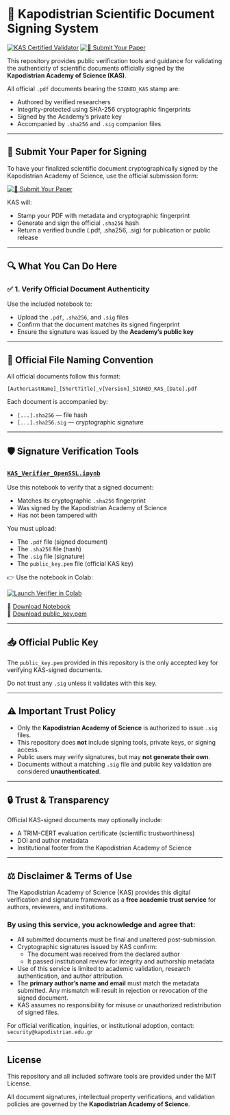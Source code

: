 # 📄 Kapodistrian Scientific Document Signing System

[![KAS Certified Validator](https://img.shields.io/badge/KAS%20Certified-Validator-4B8BBE?style=for-the-badge&logo=googlecolab&logoColor=white)](https://colab.research.google.com/github/Galactic-Code-Developers/kas-verifier-page/blob/main/KAS_Verifier_OpenSSL.ipynb)
[![📝 Submit Your Paper](https://img.shields.io/badge/%F0%9F%93%9D%20Submit%20Your%20Paper-KAS%20Secure%20Form-2AA198?style=for-the-badge&logo=googleforms&logoColor=white)](https://forms.gle/oLhKr2KA17NPhSvr9)

This repository provides public verification tools and guidance for validating the authenticity of scientific documents officially signed by the **Kapodistrian Academy of Science (KAS)**.

All official `.pdf` documents bearing the `SIGNED_KAS` stamp are:
- Authored by verified researchers
- Integrity-protected using SHA-256 cryptographic fingerprints
- Signed by the Academy’s private key
- Accompanied by `.sha256` and `.sig` companion files

---

## 📝 Submit Your Paper for Signing

To have your finalized scientific document cryptographically signed by the Kapodistrian Academy of Science, use the official submission form:

[![📝 Submit Your Paper](https://img.shields.io/badge/%F0%9F%93%9D%20Submit%20Your%20Paper-KAS%20Secure%20Form-2AA198?style=for-the-badge&logo=googleforms&logoColor=white)](https://forms.gle/oLhKr2KA17NPhSvr9)

KAS will:
- Stamp your PDF with metadata and cryptographic fingerprint
- Generate and sign the official `.sha256` hash
- Return a verified bundle (.pdf, .sha256, .sig) for publication or public release

---

## 🔍 What You Can Do Here

### ✅ 1. Verify Official Document Authenticity

Use the included notebook to:
- Upload the `.pdf`, `.sha256`, and `.sig` files
- Confirm that the document matches its signed fingerprint
- Ensure the signature was issued by the **Academy’s public key**

---

## 📄 Official File Naming Convention

All official documents follow this format:

```
[AuthorLastName]_[ShortTitle]_v[Version]_SIGNED_KAS_[Date].pdf
```

Each document is accompanied by:
- `[...].sha256` — file hash
- `[...].sha256.sig` — cryptographic signature

---

## 🛡 Signature Verification Tools

### [`KAS_Verifier_OpenSSL.ipynb`](./KAS_Verifier_OpenSSL.ipynb)

Use this notebook to verify that a signed document:
- Matches its cryptographic `.sha256` fingerprint
- Was signed by the Kapodistrian Academy of Science
- Has not been tampered with

You must upload:
- The `.pdf` file (signed document)
- The `.sha256` file (hash)
- The `.sig` file (signature)
- The `public_key.pem` file (official KAS key)

👉 Use the notebook in Colab:

[![Launch Verifier in Colab](https://colab.research.google.com/assets/colab-badge.svg)](https://colab.research.google.com/github/Galactic-Code-Developers/kas-pdf-auth-verifier/blob/main/KAS_Verifier_OpenSSL.ipynb)

📄 [Download Notebook](https://github.com/Galactic-Code-Developers/kas-pdf-auth-verifier/raw/main/KAS_Verifier_OpenSSL.ipynb)  
🔐 [Download public_key.pem](https://github.com/Galactic-Code-Developers/kas-pdf-auth-verifier/raw/main/public_key.pem)

---

## 📥 Official Public Key

The `public_key.pem` provided in this repository is the only accepted key for verifying KAS-signed documents.

Do not trust any `.sig` unless it validates with this key.

---

## ⚠️ Important Trust Policy

- Only the **Kapodistrian Academy of Science** is authorized to issue `.sig` files.
- This repository does **not** include signing tools, private keys, or signing access.
- Public users may verify signatures, but may **not generate their own**.
- Documents without a matching `.sig` file and public key validation are considered **unauthenticated**.

---

## 🔒 Trust & Transparency

Official KAS-signed documents may optionally include:
- A TRIM-CERT evaluation certificate (scientific trustworthiness)
- DOI and author metadata
- Institutional footer from the Kapodistrian Academy of Science

---

## ⚖️ Disclaimer & Terms of Use

The Kapodistrian Academy of Science (KAS) provides this digital verification and signature framework as a **free academic trust service** for authors, reviewers, and institutions.

### By using this service, you acknowledge and agree that:

- All submitted documents must be final and unaltered post-submission.
- Cryptographic signatures issued by KAS confirm:
  - The document was received from the declared author
  - It passed institutional review for integrity and authorship metadata
- Use of this service is limited to academic validation, research authentication, and author attribution.
- The **primary author’s name and email** must match the metadata submitted. Any mismatch will result in rejection or revocation of the signed document.
- KAS assumes no responsibility for misuse or unauthorized redistribution of signed files.

For official verification, inquiries, or institutional adoption, contact: `security@kapodistrian.edu.gr`

---

## License

This repository and all included software tools are provided under the MIT License.

All document signatures, intellectual property verifications, and validation policies are governed by the **Kapodistrian Academy of Science**.
